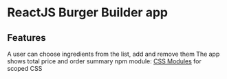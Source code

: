 # ReactJS Burger Builder app

## Features
A user can choose ingredients from the list, add and remove them
The app shows total price and order summary
npm module: [CSS Modules](https://github.com/css-modules/css-modules) for scoped CSS

